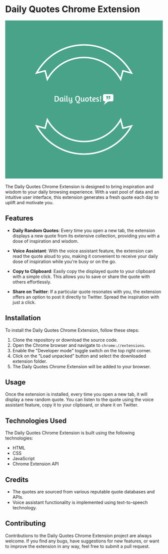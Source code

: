 # Daily Quotes Chrome Extension

![Daily Quotes Chrome Extension](logo.png)

The Daily Quotes Chrome Extension is designed to bring inspiration and wisdom to your daily browsing experience. With a vast pool of data and an intuitive user interface, this extension generates a fresh quote each day to uplift and motivate you.

## Features

- **Daily Random Quotes**: Every time you open a new tab, the extension displays a new quote from its extensive collection, providing you with a dose of inspiration and wisdom.

- **Voice Assistant**: With the voice assistant feature, the extension can read the quote aloud to you, making it convenient to receive your daily dose of inspiration while you're busy or on the go.

- **Copy to Clipboard**: Easily copy the displayed quote to your clipboard with a simple click. This allows you to save or share the quote with others effortlessly.

- **Share on Twitter**: If a particular quote resonates with you, the extension offers an option to post it directly to Twitter. Spread the inspiration with just a click.

## Installation

To install the Daily Quotes Chrome Extension, follow these steps:

1. Clone the repository or download the source code.
2. Open the Chrome browser and navigate to `chrome://extensions`.
3. Enable the "Developer mode" toggle switch on the top right corner.
4. Click on the "Load unpacked" button and select the downloaded extension folder.
5. The Daily Quotes Chrome Extension will be added to your browser.

## Usage

Once the extension is installed, every time you open a new tab, it will display a new random quote. You can listen to the quote using the voice assistant feature, copy it to your clipboard, or share it on Twitter.

## Technologies Used

The Daily Quotes Chrome Extension is built using the following technologies:

- HTML
- CSS
- JavaScript
- Chrome Extension API

## Credits

- The quotes are sourced from various reputable quote databases and APIs.
- Voice assistant functionality is implemented using text-to-speech technology.

## Contributing

Contributions to the Daily Quotes Chrome Extension project are always welcome. If you find any bugs, have suggestions for new features, or want to improve the extension in any way, feel free to submit a pull request.



